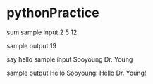 # pythonPractice

sum
sample input 
2
5
12

sample output
19

say hello
 sample input
 Sooyoung 
 Dr. Young

 sample output
 Hello Sooyoung!
 Hello Dr. Young!

 
